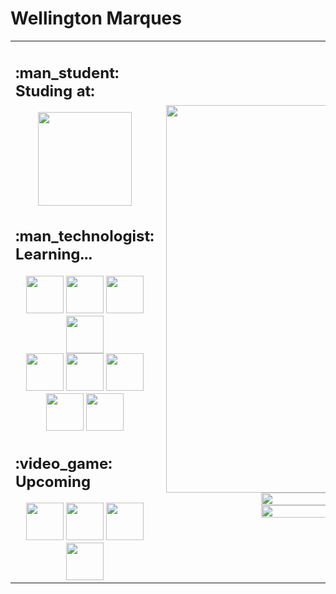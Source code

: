 <h1> Wellington Marques</h1>

<table width="100%" align="center">
 <tr>
    <td align="left" width="40%">
      <div align="center">
      <h2 align="left">:man_student: Studing at:</h2>
      <a href="https://fatecrl.edu.br/cursos/analise-e-desenvolvimento-de-sistemas"><img align="center" src="https://fatecrl.edu.br/static/img/logo-fatec.png" height="150"/></a>
      </div>
      <div align="center">
<h2 align="left">:man_technologist: Learning...</h2>
      
  <img src="https://cdn.jsdelivr.net/gh/devicons/devicon/icons/java/java-original-wordmark.svg" width="60" height="60"/>
  <img src="https://cdn.jsdelivr.net/gh/devicons/devicon/icons/spring/spring-original-wordmark.svg" width="60" height="60"/>
  <img src="https://cdn.jsdelivr.net/gh/devicons/devicon/icons/mongodb/mongodb-original-wordmark.svg" width="60" height="60"/>       
  <img src="https://cdn.jsdelivr.net/gh/devicons/devicon/icons/csharp/csharp-original.svg" width="60" height="60"/>
</div>
<div align="center">
  <a href="https://learn.unity.com/u/63e2db0bedbc2a0851957481?tab=profile">
    <img src="https://cdn.jsdelivr.net/gh/devicons/devicon/icons/unity/unity-original.svg" width="60" height="60"/><a/>
  <img src="https://cdn.jsdelivr.net/gh/devicons/devicon/icons/vscode/vscode-original-wordmark.svg" width="60" height="60"/>
  <img src="https://cdn.jsdelivr.net/gh/devicons/devicon/icons/c/c-original.svg" width="60" height="60"/>
  <img src="https://cdn.jsdelivr.net/gh/devicons/devicon/icons/python/python-original-wordmark.svg" width="60" height="60"/>
  <img src="https://cdn.jsdelivr.net/gh/devicons/devicon/icons/arduino/arduino-original-wordmark.svg" width="60" height="60"/> 
    </div>
  <h2>:video_game: Upcoming</h2>
<div div align="center">
  <img src="https://cdn.jsdelivr.net/gh/devicons/devicon/icons/javascript/javascript-original.svg" width="60" height="60"/>
  <img src="https://cdn.jsdelivr.net/gh/devicons/devicon/icons/css3/css3-original.svg" width="60" height="60"/>
  <img src="https://cdn.jsdelivr.net/gh/devicons/devicon/icons/html5/html5-original.svg" width="60" height="60"/>
  <img src="https://cdn.jsdelivr.net/gh/devicons/devicon/icons/blender/blender-original.svg" width="60" height="60"/>
</div>
   </td>
    <td align="right" width="55%">
  <div align="right"> 
  <a href="https://github.com/WMarques25/WMarques25">
   <img align="right" width="620" src="https://github-readme-stats.vercel.app/api?username=wmarques25&count_private=true&show_icons=true&theme=github_dark"><br>
   <img align="right" width="41.4424%" src="https://github-readme-stats.vercel.app/api/top-langs?username=wmarques25&lang_count=16&format=compact&theme=github_dark"></a>
   <a href="https://github.com/WMarques25/Imersao-Java-Alura">
   <img align="left" width="49%" src="https://github-readme-stats.vercel.app/api/pin/?username=wmarques25&repo=Imersao-Java-Alura&theme=github_dark"></a>
   <a href="https://github.com/WMarques25/fatec">
    <img align="left" width="49%" src="https://github-readme-stats.vercel.app/api/pin/?username=wmarques25&repo=Fatec&theme=github_dark"></a>
   <a href="https://github.com/WMarques25/Estudos-Alura">
    <img align="left" width="49%" src="https://github-readme-stats.vercel.app/api/pin/?username=wmarques25&repo=Estudos-Alura&theme=github_dark"></a>
    </div>
   </td>
 </tr>
</table>
  
